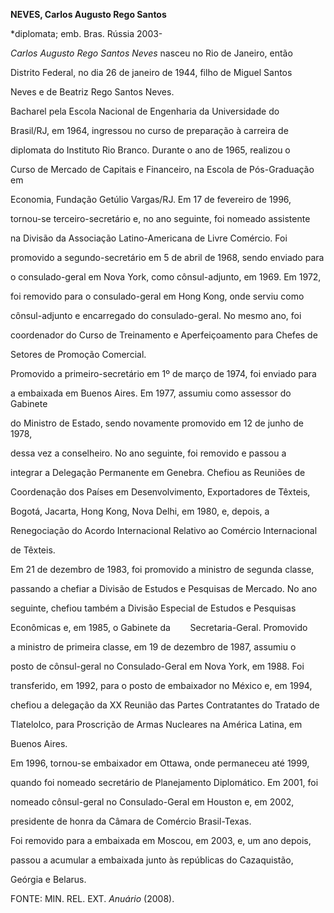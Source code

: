 **NEVES, Carlos Augusto Rego Santos**



\*diplomata; emb. Bras. Rússia 2003-



*Carlos Augusto Rego Santos Neves* nasceu no Rio de Janeiro, então

Distrito Federal, no dia 26 de janeiro de 1944, filho de Miguel Santos

Neves e de Beatriz Rego Santos Neves.



Bacharel pela Escola Nacional de Engenharia da Universidade do

Brasil/RJ, em 1964, ingressou no curso de preparação à carreira de

diplomata do Instituto Rio Branco. Durante o ano de 1965, realizou o

Curso de Mercado de Capitais e Financeiro, na Escola de Pós-Graduação em

Economia, Fundação Getúlio Vargas/RJ. Em 17 de fevereiro de 1996,

tornou-se terceiro-secretário e, no ano seguinte, foi nomeado assistente

na Divisão da Associação Latino-Americana de Livre Comércio. Foi

promovido a segundo-secretário em 5 de abril de 1968, sendo enviado para

o consulado-geral em Nova York, como cônsul-adjunto, em 1969. Em 1972,

foi removido para o consulado-geral em Hong Kong, onde serviu como

cônsul-adjunto e encarregado do consulado-geral. No mesmo ano, foi

coordenador do Curso de Treinamento e Aperfeiçoamento para Chefes de

Setores de Promoção Comercial.



Promovido a primeiro-secretário em 1º de março de 1974, foi enviado para

a embaixada em Buenos Aires. Em 1977, assumiu como assessor do Gabinete

do Ministro de Estado, sendo novamente promovido em 12 de junho de 1978,

dessa vez a conselheiro. No ano seguinte, foi removido e passou a

integrar a Delegação Permanente em Genebra. Chefiou as Reuniões de

Coordenação dos Países em Desenvolvimento, Exportadores de Têxteis,

Bogotá, Jacarta, Hong Kong, Nova Delhi, em 1980, e, depois, a

Renegociação do Acordo Internacional Relativo ao Comércio Internacional

de Têxteis.



Em 21 de dezembro de 1983, foi promovido a ministro de segunda classe,

passando a chefiar a Divisão de Estudos e Pesquisas de Mercado. No ano

seguinte, chefiou também a Divisão Especial de Estudos e Pesquisas

Econômicas e, em 1985, o Gabinete da        Secretaria-Geral. Promovido

a ministro de primeira classe, em 19 de dezembro de 1987, assumiu o

posto de cônsul-geral no Consulado-Geral em Nova York, em 1988. Foi

transferido, em 1992, para o posto de embaixador no México e, em 1994,

chefiou a delegação da XX Reunião das Partes Contratantes do Tratado de

Tlatelolco, para Proscrição de Armas Nucleares na América Latina, em

Buenos Aires.



Em 1996, tornou-se embaixador em Ottawa, onde permaneceu até 1999,

quando foi nomeado secretário de Planejamento Diplomático. Em 2001, foi

nomeado cônsul-geral no Consulado-Geral em Houston e, em 2002,

presidente de honra da Câmara de Comércio Brasil-Texas.



Foi removido para a embaixada em Moscou, em 2003, e, um ano depois,

passou a acumular a embaixada junto às repúblicas do Cazaquistão,

Geórgia e Belarus.



FONTE: MIN. REL. EXT. *Anuário* (2008).

